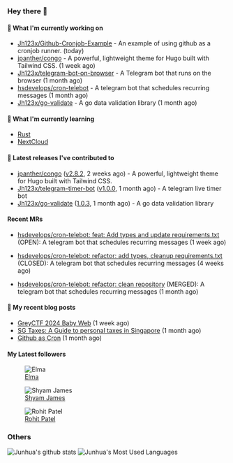 ### Hey there 👋

#### 👷 What I'm currently working on

- [Jh123x/Github-Cronjob-Example](https://github.com/Jh123x/Github-Cronjob-Example) - An example of using github as a cronjob runner. (today)
- [jpanther/congo](https://github.com/jpanther/congo) - A powerful, lightweight theme for Hugo built with Tailwind CSS. (1 week ago)
- [Jh123x/telegram-bot-on-browser](https://github.com/Jh123x/telegram-bot-on-browser) - A Telegram bot that runs on the browser (1 month ago)
- [hsdevelops/cron-telebot](https://github.com/hsdevelops/cron-telebot) - A telegram bot that schedules recurring messages (1 month ago)
- [Jh123x/go-validate](https://github.com/Jh123x/go-validate) - A go data validation library (1 month ago)

#### 🌱 What I'm currently learning
- [Rust](https://www.rust-lang.org/ "Rust")
- [NextCloud](https://nextcloud.com/ "NextCloud")

#### 🔭 Latest releases I've contributed to

- [jpanther/congo](https://github.com/jpanther/congo) ([v2.8.2](https://github.com/jpanther/congo/releases/tag/v2.8.2), 2 weeks ago) - A powerful, lightweight theme for Hugo built with Tailwind CSS.
- [Jh123x/telegram-timer-bot](https://github.com/Jh123x/telegram-timer-bot) ([v1.0.0](https://github.com/Jh123x/telegram-timer-bot/releases/tag/v1.0.0), 1 month ago) - A telegram live timer bot
- [Jh123x/go-validate](https://github.com/Jh123x/go-validate) ([1.0.3](https://github.com/Jh123x/go-validate/releases/tag/1.0.3), 1 month ago) - A go data validation library

#### Recent MRs


-    [hsdevelops/cron-telebot: feat: Add types and update requirements.txt](https://github.com/hsdevelops/cron-telebot/pull/30) (OPEN): A telegram bot that schedules recurring messages (1 week ago)

-    [hsdevelops/cron-telebot: refactor: add types, cleanup requirements.txt](https://github.com/hsdevelops/cron-telebot/pull/28) (CLOSED): A telegram bot that schedules recurring messages (4 weeks ago)

-    [hsdevelops/cron-telebot: refactor: clean repository](https://github.com/hsdevelops/cron-telebot/pull/27) (MERGED): A telegram bot that schedules recurring messages (1 month ago)


#### 📜 My recent blog posts

- [GreyCTF 2024 Baby Web](https://jh123x.com/blog/2024/greyctf24-baby-web/) (1 week ago)
- [SG Taxes: A Guide to personal taxes in Singapore](https://jh123x.com/blog/2024/sg-taxes/) (1 month ago)
- [Github as Cron](https://jh123x.com/blog/2024/github-as-a-cronjob/) (1 month ago)

#### My Latest followers


<figure>
  <img src="https://avatars.githubusercontent.com/u/76640319?u=1e7343ab8580c4ddafa6ebbb5a0f4cbb51383ad3&amp;v=4" alt="Elma"/>
  <figcaption><a href="https://github.com/caprinux">Elma</a></figcaption>
</figure>

<figure>
  <img src="https://avatars.githubusercontent.com/u/73977553?u=efbf14a25c6d1a823404e01e260a073b0a5b31df&amp;v=4" alt="Shyam James"/>
  <figcaption><a href="https://github.com/shyamjames">Shyam James</a></figcaption>
</figure>

<figure>
  <img src="https://avatars.githubusercontent.com/u/56769276?v=4" alt="Rohit Patel"/>
  <figcaption><a href="https://github.com/Rohit-Patel1249">Rohit Patel</a></figcaption>
</figure>


### Others

![Junhua's github stats](https://github-readme-stats.vercel.app/api?username=jh123x)
![Junhua's Most Used Languages](https://github-readme-stats.vercel.app/api/top-langs/?username=jh123x&layout=pie)